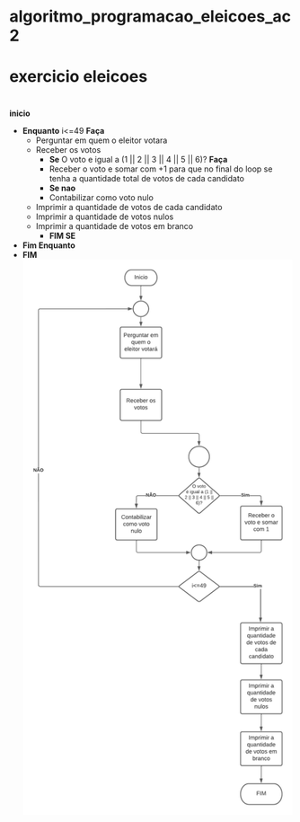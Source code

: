 # algoritmo_programacao_eleicoes_ac2
# exercicio eleicoes
#
**inicio**
   - **Enquanto** i<=49 **Faça**
     - Perguntar em quem o eleitor votara
     - Receber os votos
       - **Se** O voto e igual a (1 || 2 || 3 || 4 || 5 || 6)? **Faça**
       - Receber o voto e somar com +1 para que no final do loop se tenha a quantidade total de votos de cada candidato
       - **Se nao**
       - Contabilizar como voto nulo
     - Imprimir a quantidade de votos de cada candidato
     - Imprimir a quantidade de votos nulos
     - Imprimir a quantidade de votos em branco
       - **FIM SE**
   - **Fim Enquanto**
- **FIM**
![isso e uma imagem](https://github.com/Lopes-Vitor/algoritmo_programacao_eleicoes_ac2/blob/main/DiagramaEleicoes.png)
